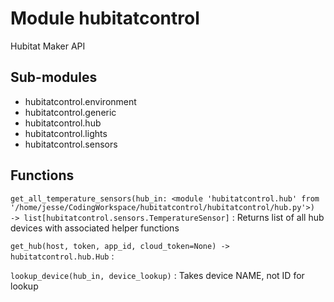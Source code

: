 # Module hubitatcontrol

Hubitat Maker API

## Sub-modules

- hubitatcontrol.environment
- hubitatcontrol.generic
- hubitatcontrol.hub
- hubitatcontrol.lights
- hubitatcontrol.sensors

## Functions

`get_all_temperature_sensors(hub_in: <module 'hubitatcontrol.hub' from '/home/jesse/CodingWorkspace/hubitatcontrol/hubitatcontrol/hub.py'>) ‑> list[hubitatcontrol.sensors.TemperatureSensor]`
:   Returns list of all hub devices with associated helper functions

`get_hub(host, token, app_id, cloud_token=None) ‑> hubitatcontrol.hub.Hub`
:

`lookup_device(hub_in, device_lookup)`
:   Takes device NAME, not ID for lookup
